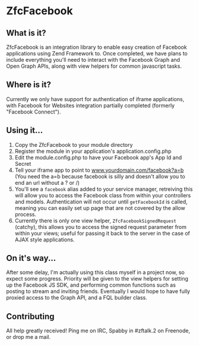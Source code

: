 ZfcFacebook
===========

What is it?
-----------
ZfcFacebook is an integration library to enable easy creation of Facebook applications using Zend Framework to. Once completed, we have plans to include everything you'll need to interact with the Facebook Graph and Open Graph APIs, along with view helpers for common javascript tasks.

Where is it?
------------
Currently we only have support for authentication of iframe applications, with Facebook for Websites integration partially completed (formerly "Facebook Connect").


Using it...
-----------
 1. Copy the ZfcFacebook to your module directory
 2. Register the module in your application's application.config.php
 3. Edit the module.config.php to have your Facebook app's App Id and Secret
 4. Tell your iframe app to point to www.yourdomain.com/facebook?a=b
 (You need the a=b because facebook is silly and doesn't allow you to end an url without a ? or /)
 5. You'll see a `facebook` alias added to your service manager, retreiving this will allow you to access the Facebook class from within your controllers and models. Authentication will not occur until `getFacebookId` is called, meaning you can easily set up page that are not covered by the allow process.
 6. Currently there is only one view helper, `ZfcFacebookSignedRequest` (catchy), this allows you to access the signed request parameter from within your views; useful for passing it back to the server in the case of AJAX style applications.

On it's way...
-------
After some delay, I'm actually using this class myself in a project now, so expect some progress. Priority will be given to the view helpers for setting up the Facebook JS SDK, and performing common functions such as posting to stream and inviting friends. Eventually I would hope to have fully proxied access to the Graph API, and a FQL builder class.

Contributing
------------
All help greatly received! Ping me on IRC, Spabby in #zftalk.2 on Freenode, or drop me a mail.
